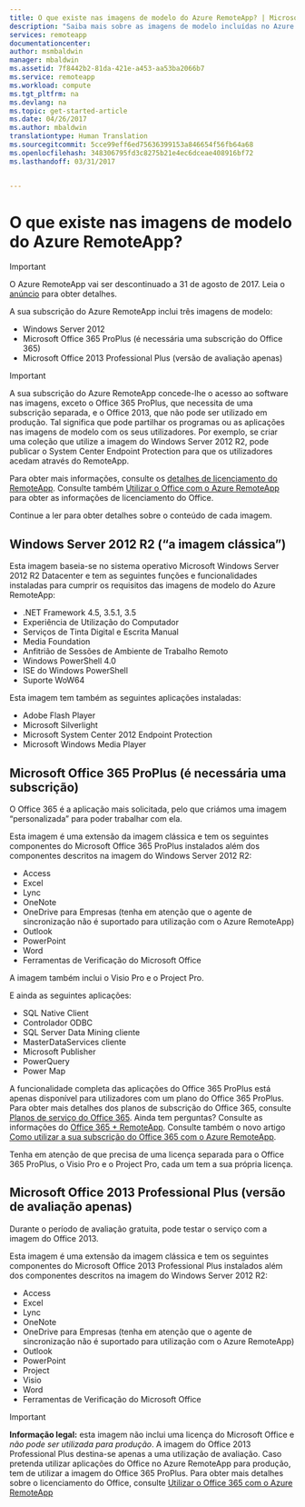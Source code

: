 ```yaml
---
title: O que existe nas imagens de modelo do Azure RemoteApp? | Microsoft Docs
description: "Saiba mais sobre as imagens de modelo incluídas no Azure RemoteApp."
services: remoteapp
documentationcenter: 
author: msmbaldwin
manager: mbaldwin
ms.assetid: 7f8442b2-81da-421e-a453-aa53ba2066b7
ms.service: remoteapp
ms.workload: compute
ms.tgt_pltfrm: na
ms.devlang: na
ms.topic: get-started-article
ms.date: 04/26/2017
ms.author: mbaldwin
translationtype: Human Translation
ms.sourcegitcommit: 5cce99eff6ed75636399153a846654f56fb64a68
ms.openlocfilehash: 348306795fd3c8275b21e4ec6dceae408916bf72
ms.lasthandoff: 03/31/2017


---
```

# <a name="what-is-in-the-azure-remoteapp-template-images"></a>O que existe nas imagens de modelo do Azure RemoteApp?
> [!IMPORTANT]
> O Azure RemoteApp vai ser descontinuado a 31 de agosto de 2017. Leia o [anúncio](https://go.microsoft.com/fwlink/?linkid=821148) para obter detalhes.
> 
> 

A sua subscrição do Azure RemoteApp inclui três imagens de modelo:

* Windows Server 2012
* Microsoft Office 365 ProPlus (é necessária uma subscrição do Office 365)
* Microsoft Office 2013 Professional Plus (versão de avaliação apenas)

> [!IMPORTANT]
> A sua subscrição do Azure RemoteApp concede-lhe o acesso ao software nas imagens, exceto o Office 365 ProPlus, que necessita de uma subscrição separada, e o Office 2013, que não pode ser utilizado em produção. Tal significa que pode partilhar os programas ou as aplicações nas imagens de modelo com os seus utilizadores. Por exemplo, se criar uma coleção que utilize a imagem do Windows Server 2012 R2, pode publicar o System Center Endpoint Protection para que os utilizadores acedam através do RemoteApp.
> 
> Para obter mais informações, consulte os [detalhes de licenciamento do RemoteApp](remoteapp-licensing.md). Consulte também [Utilizar o Office com o Azure RemoteApp](remoteapp-o365.md) para obter as informações de licenciamento do Office.
> 
> 

Continue a ler para obter detalhes sobre o conteúdo de cada imagem.

## <a name="windows-server-2012-r2--the-vanilla-image"></a>Windows Server 2012 R2 (“a imagem clássica”)
Esta imagem baseia-se no sistema operativo Microsoft Windows Server 2012 R2 Datacenter e tem as seguintes funções e funcionalidades instaladas para cumprir os requisitos das imagens de modelo do Azure RemoteApp:

* .NET Framework 4.5, 3.5.1, 3.5
* Experiência de Utilização do Computador
* Serviços de Tinta Digital e Escrita Manual
* Media Foundation
* Anfitrião de Sessões de Ambiente de Trabalho Remoto
* Windows PowerShell 4.0
* ISE do Windows PowerShell
* Suporte WoW64

Esta imagem tem também as seguintes aplicações instaladas:

* Adobe Flash Player
* Microsoft Silverlight
* Microsoft System Center 2012 Endpoint Protection
* Microsoft Windows Media Player

## <a name="microsoft-office-365-proplus-subscription-required"></a>Microsoft Office 365 ProPlus (é necessária uma subscrição)
O Office 365 é a aplicação mais solicitada, pelo que criámos uma imagem “personalizada” para poder trabalhar com ela.

Esta imagem é uma extensão da imagem clássica e tem os seguintes componentes do Microsoft Office 365 ProPlus instalados além dos componentes descritos na imagem do Windows Server 2012 R2:

* Access
* Excel
* Lync
* OneNote
* OneDrive para Empresas (tenha em atenção que o agente de sincronização não é suportado para utilização com o Azure RemoteApp)
* Outlook
* PowerPoint
* Word
* Ferramentas de Verificação do Microsoft Office

A imagem também inclui o Visio Pro e o Project Pro.

E ainda as seguintes aplicações:

* SQL Native Client
* Controlador ODBC
* SQL Server Data Mining cliente
* MasterDataServices cliente
* Microsoft Publisher
* PowerQuery
* Power Map

A funcionalidade completa das aplicações do Office 365 ProPlus está apenas disponível para utilizadores com um plano do Office 365 ProPlus. Para obter mais detalhes dos planos de subscrição do Office 365, consulte [Planos de serviço do Office 365](http://technet.microsoft.com/library/office-365-plan-options.aspx). Ainda tem perguntas? Consulte as informações do [Office 365 + RemoteApp](remoteapp-o365.md). Consulte também o novo artigo [Como utilizar a sua subscrição do Office 365 com o Azure RemoteApp](remoteapp-officesubscription.md).

Tenha em atenção de que precisa de uma licença separada para o Office 365 ProPlus, o Visio Pro e o Project Pro, cada um tem a sua própria licença.

## <a name="microsoft-office-2013-professional-plus-trial-only"></a>Microsoft Office 2013 Professional Plus (versão de avaliação apenas)
Durante o período de avaliação gratuita, pode testar o serviço com a imagem do Office 2013.

Esta imagem é uma extensão da imagem clássica e tem os seguintes componentes do Microsoft Office 2013 Professional Plus instalados além dos componentes descritos na imagem do Windows Server 2012 R2:

* Access
* Excel
* Lync
* OneNote
* OneDrive para Empresas (tenha em atenção que o agente de sincronização não é suportado para utilização com o Azure RemoteApp)
* Outlook
* PowerPoint
* Project
* Visio
* Word
* Ferramentas de Verificação do Microsoft Office

> [!IMPORTANT]
> **Informação legal:** esta imagem não inclui uma licença do Microsoft Office e *não pode ser utilizada para produção*. A imagem do Office 2013 Professional Plus destina-se apenas a uma utilização de avaliação. Caso pretenda utilizar aplicações do Office no Azure RemoteApp para produção, tem de utilizar a imagem do Office 365 ProPlus. Para obter mais detalhes sobre o licenciamento do Office, consulte [Utilizar o Office 365 com o Azure RemoteApp](remoteapp-o365.md)
> 
> 


